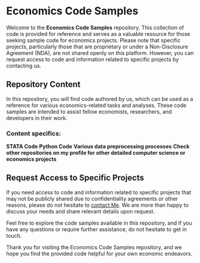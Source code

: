 # Economics Code Samples

Welcome to the **Economics Code Samples** repository. This collection of code is provided for reference and serves as a valuable resource for those seeking sample code for economics projects. Please note that specific projects, particularly those that are proprietary or under a Non-Disclosure Agreement (NDA), are not shared openly on this platform. However, you can request access to code and information related to specific projects by contacting us.

## Repository Content

In this repository, you will find code authored by us, which can be used as a reference for various economics-related tasks and analyses. These code samples are intended to assist fellow economists, researchers, and developers in their work.

### Content specifics:

**STATA Code**
**Python Code**
**Various data preprocessing processes**
**Check other repositories on my profile for other detailed computer science or economics projects**

## Request Access to Specific Projects

If you need access to code and information related to specific projects that may not be publicly shared due to confidentiality agreements or other reasons, please do not hesitate to [contact Me](mailto:bertrand.kwibuka@alumni.ashoka.edu.in). We are more than happy to discuss your needs and share relevant details upon request.

Feel free to explore the code samples available in this repository, and if you have any questions or require further assistance, do not hesitate to get in touch.

Thank you for visiting the Economics Code Samples repository, and we hope you find the provided code helpful for your own economic endeavors.
